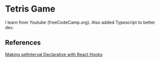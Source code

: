 # Tetris Game

I learn from Youtube (freeCodeCamp.org). Also added Typescript to better dev.

## References

[Making setInterval Declarative with React Hooks](https://overreacted.io/making-setinterval-declarative-with-react-hooks/)
